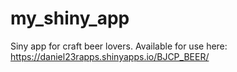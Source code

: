 # my_shiny_app
Siny app for craft beer lovers.
Available for use here: https://daniel23rapps.shinyapps.io/BJCP_BEER/
